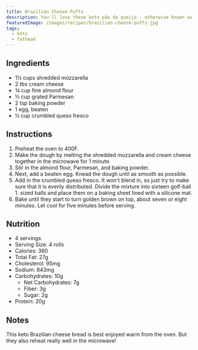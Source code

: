 ```yaml
---
title: Brazilian Cheese Puffs
description: You'll love these keto pão de queijo - otherwise known as Brazilian cheese puffs! They're super cheesy little rolls that are low carb, LCHF, and gluten free!
featuredImage: /images/recipes/brazilian-cheese-puffs.jpg
tags:
  - keto
  - fathead
---
```


## Ingredients

- 1½ cups shredded mozzarella
- 2 tbs cream cheese
- ¾ cup fine almond flour
- ½ cup grated Parmesan
- 2 tsp baking powder
- 1 egg, beaten
- ½ cup crumbled queso fresco

## Instructions

1. Preheat the oven to 400F.
1. Make the dough by melting the shredded mozzarella and cream cheese together in the microwave for 1 minute.
1. Stir in the almond flour, Parmesan, and baking powder.
1. Next, add a beaten egg. Knead the dough until as smooth as possible.
1. Add in the crumbled queso fresco. It won't blend in, so just try to make sure that it is evenly distributed. Divide the mixture into sixteen golf-ball 1. sized balls and place them on a baking sheet lined with a silicone mat.
1. Bake until they start to turn golden brown on top, about seven or eight minutes. Let cool for five minutes before serving.

## Nutrition

- 4 servings
- Serving Size: 4 rolls
- Calories: 360
- Total Fat: 27g
- Cholesterol: 95mg
- Sodium: 843mg
- Carbohydrates: 10g
  - Net Carbohydrates: 7g
  - Fiber: 3g
  - Sugar: 2g
- Protein: 20g

## Notes

This keto Brazilian cheese bread is best enjoyed warm from the oven. But they also reheat really well in the microwave!
